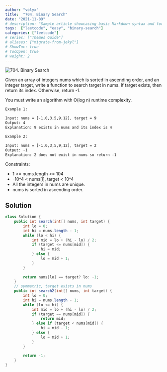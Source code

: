 ```yaml
---
author: "volyx"
title:  "704. Binary Search"
date: "2021-11-09"
# description: "Sample article showcasing basic Markdown syntax and formatting for HTML elements."
tags:  ["leetcode", "easy", "binary-search"]
categories: ["leetcode"]
# series: ["Themes Guide"]
# aliases: ["migrate-from-jekyl"]
# ShowToc: true
# TocOpen: true
# weight: 2
---
```


![704. Binary Search](https://leetcode.com/problems/binary-search/)

Given an array of integers nums which is sorted in ascending order, and an integer target, write a function to search target in nums. If target exists, then return its index. Otherwise, return -1.

You must write an algorithm with O(log n) runtime complexity.

```txt
Example 1:

Input: nums = [-1,0,3,5,9,12], target = 9
Output: 4
Explanation: 9 exists in nums and its index is 4

Example 2:

Input: nums = [-1,0,3,5,9,12], target = 2
Output: -1
Explanation: 2 does not exist in nums so return -1
```

Constraints:

- 1 <= nums.length <= 104
- -10^4 < nums[i], target < 10^4
- All the integers in nums are unique.
- nums is sorted in ascending order.

## Solution

```java
class Solution {
    public int search(int[] nums, int target) {
        int lo = 0;
        int hi = nums.length - 1;
        while (lo < hi) {
            int mid = lo + (hi - lo) / 2;
            if (target <= nums[mid]) {
                hi = mid;
            } else {
                lo = mid + 1;
            }
        }
        
        return nums[lo] == target? lo: -1;
    }
    // symmetric, target exists in nums
    public int search2(int[] nums, int target) {
        int lo = 0;
        int hi = nums.length - 1;
        while (lo <= hi) {
            int mid = lo + (hi - lo) / 2;
            if (target == nums[mid]) {
                return mid;
            } else if (target < nums[mid]) {
                hi = mid - 1;
            } else {
                lo = mid + 1;
            }
        }
        
        return -1;
    }
}
 ```
